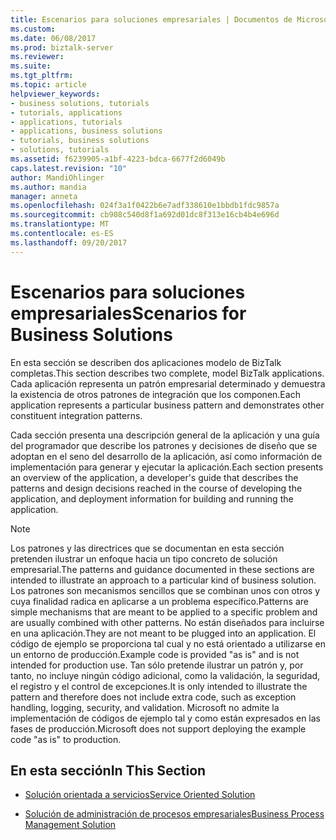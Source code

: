 ```yaml
---
title: Escenarios para soluciones empresariales | Documentos de Microsoft
ms.custom: 
ms.date: 06/08/2017
ms.prod: biztalk-server
ms.reviewer: 
ms.suite: 
ms.tgt_pltfrm: 
ms.topic: article
helpviewer_keywords:
- business solutions, tutorials
- tutorials, applications
- applications, tutorials
- applications, business solutions
- tutorials, business solutions
- solutions, tutorials
ms.assetid: f6239905-a1bf-4223-bdca-6677f2d6049b
caps.latest.revision: "10"
author: MandiOhlinger
ms.author: mandia
manager: anneta
ms.openlocfilehash: 024f3a1f0422b6e7adf338610e1bbdb1fdc9857a
ms.sourcegitcommit: cb908c540d8f1a692d01dc8f313e16cb4b4e696d
ms.translationtype: MT
ms.contentlocale: es-ES
ms.lasthandoff: 09/20/2017
---
```

# <a name="scenarios-for-business-solutions"></a><span data-ttu-id="55dcb-102">Escenarios para soluciones empresariales</span><span class="sxs-lookup"><span data-stu-id="55dcb-102">Scenarios for Business Solutions</span></span>
<span data-ttu-id="55dcb-103">En esta sección se describen dos aplicaciones modelo de BizTalk completas.</span><span class="sxs-lookup"><span data-stu-id="55dcb-103">This section describes two complete, model BizTalk applications.</span></span> <span data-ttu-id="55dcb-104">Cada aplicación representa un patrón empresarial determinado y demuestra la existencia de otros patrones de integración que los componen.</span><span class="sxs-lookup"><span data-stu-id="55dcb-104">Each application represents a particular business pattern and demonstrates other constituent integration patterns.</span></span>  
  
 <span data-ttu-id="55dcb-105">Cada sección presenta una descripción general de la aplicación y una guía del programador que describe los patrones y decisiones de diseño que se adoptan en el seno del desarrollo de la aplicación, así como información de implementación para generar y ejecutar la aplicación.</span><span class="sxs-lookup"><span data-stu-id="55dcb-105">Each section presents an overview of the application, a developer's guide that describes the patterns and design decisions reached in the course of developing the application, and deployment information for building and running the application.</span></span>  
  
> [!NOTE]
>  <span data-ttu-id="55dcb-106">Los patrones y las directrices que se documentan en esta sección pretenden ilustrar un enfoque hacia un tipo concreto de solución empresarial.</span><span class="sxs-lookup"><span data-stu-id="55dcb-106">The patterns and guidance documented in these sections are intended to illustrate an approach to a particular kind of business solution.</span></span> <span data-ttu-id="55dcb-107">Los patrones son mecanismos sencillos que se combinan unos con otros y cuya finalidad radica en aplicarse a un problema específico.</span><span class="sxs-lookup"><span data-stu-id="55dcb-107">Patterns are simple mechanisms that are meant to be applied to a specific problem and are usually combined with other patterns.</span></span> <span data-ttu-id="55dcb-108">No están diseñados para incluirse en una aplicación.</span><span class="sxs-lookup"><span data-stu-id="55dcb-108">They are not meant to be plugged into an application.</span></span> <span data-ttu-id="55dcb-109">El código de ejemplo se proporciona tal cual y no está orientado a utilizarse en un entorno de producción.</span><span class="sxs-lookup"><span data-stu-id="55dcb-109">Example code is provided "as is" and is not intended for production use.</span></span> <span data-ttu-id="55dcb-110">Tan sólo pretende ilustrar un patrón y, por tanto, no incluye ningún código adicional, como la validación, la seguridad, el registro y el control de excepciones.</span><span class="sxs-lookup"><span data-stu-id="55dcb-110">It is only intended to illustrate the pattern and therefore does not include extra code, such as exception handling, logging, security, and validation.</span></span> <span data-ttu-id="55dcb-111">Microsoft no admite la implementación de códigos de ejemplo tal y como están expresados en las fases de producción.</span><span class="sxs-lookup"><span data-stu-id="55dcb-111">Microsoft does not support deploying the example code "as is" to production.</span></span>  
  
## <a name="in-this-section"></a><span data-ttu-id="55dcb-112">En esta sección</span><span class="sxs-lookup"><span data-stu-id="55dcb-112">In This Section</span></span>  
  
-   [<span data-ttu-id="55dcb-113">Solución orientada a servicios</span><span class="sxs-lookup"><span data-stu-id="55dcb-113">Service Oriented Solution</span></span>](../core/service-oriented-solution.md)  
  
-   [<span data-ttu-id="55dcb-114">Solución de administración de procesos empresariales</span><span class="sxs-lookup"><span data-stu-id="55dcb-114">Business Process Management Solution</span></span>](../core/business-process-management-solution.md)